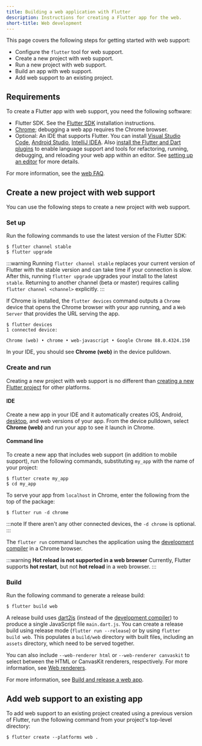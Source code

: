 ```yaml
---
title: Building a web application with Flutter
description: Instructions for creating a Flutter app for the web.
short-title: Web development
---
```


This page covers the following steps for getting started with web support:

* Configure the `flutter` tool for web support.
* Create a new project with web support.
* Run a new project with web support.
* Build an app with web support.
* Add web support to an existing project.

## Requirements

To create a Flutter app with web support,
you need the following software:

* Flutter SDK. See the
  [Flutter SDK][] installation instructions.
* [Chrome][]; debugging a web app requires
  the Chrome browser.
* Optional: An IDE that supports Flutter.
  You can install [Visual Studio Code][],
  [Android Studio][], [IntelliJ IDEA][].
  Also [install the Flutter and Dart plugins][]
  to enable language support and tools for refactoring,
  running, debugging, and reloading your web app
  within an editor. See [setting up an editor][]
  for more details.

[Android Studio]: {{site.android-dev}}/studio
[IntelliJ IDEA]: https://www.jetbrains.com/idea/
[Visual Studio Code]: https://code.visualstudio.com/


For more information, see the [web FAQ][].

## Create a new project with web support

You can use the following steps
to create a new project with web support.

### Set up

Run the following commands to use the latest version of the Flutter SDK:

```console
$ flutter channel stable
$ flutter upgrade
```

:::warning
  Running `flutter channel stable` replaces your current version of Flutter
  with the stable version and can take time if your connection is slow.
  After this, running `flutter upgrade` upgrades your install to the latest
 `stable`.  Returning to another channel (beta or master) requires calling
 `flutter channel <channel>` explicitly.
:::

If Chrome is installed,
the `flutter devices` command outputs a `Chrome` device
that opens the Chrome browser with your app running,
and a `Web Server` that provides the URL serving the app.

```console
$ flutter devices
1 connected device:

Chrome (web) • chrome • web-javascript • Google Chrome 88.0.4324.150
```

In your IDE, you should see **Chrome (web)** in the device pulldown.

### Create and run

Creating a new project with web support is no different
than [creating a new Flutter project][] for other platforms.

#### IDE

Create a new app in your IDE and it automatically
creates iOS, Android, [desktop][], and web versions of your app.
From the device pulldown, select **Chrome (web)**
and run your app to see it launch in Chrome.

#### Command line

To create a new app that includes web support
(in addition to mobile support), run the following commands,
substituting `my_app` with the name of your project:

```console
$ flutter create my_app
$ cd my_app
```

To serve your app from `localhost` in Chrome,
enter the following from the top of the package:

```console
$ flutter run -d chrome
```
:::note
  If there aren't any other connected devices,
  the `-d chrome` is optional.
:::

The `flutter run` command launches the application using the
[development compiler] in a Chrome browser.

:::warning
  **Hot reload is not supported in a web browser**
  Currently, Flutter supports **hot restart**,
  but not **hot reload** in a web browser.
:::

### Build

Run the following command to generate a release build:

```console
$ flutter build web
```

A release build uses [dart2js][]
(instead of the [development compiler][])
to produce a single JavaScript file `main.dart.js`.
You can create a release build using release mode
(`flutter run --release`) or by using `flutter build web`.
This populates a `build/web` directory
with built files, including an `assets` directory,
which need to be served together.

You can also include `--web-renderer html`  or `--web-renderer canvaskit` to
select between the HTML or CanvasKit renderers, respectively. For more
information, see [Web renderers][].

For more information, see
[Build and release a web app][].

## Add web support to an existing app

To add web support to an existing project
created using a previous version of Flutter,
run the following command
from your project's top-level directory:

```console
$ flutter create --platforms web .
```

[Build and release a web app]: /deployment/web
[creating a new Flutter project]: /get-started/test-drive
[dart2js]: {{site.dart-site}}/tools/dart2js
[desktop]: /platform-integration/desktop
[development compiler]: {{site.dart-site}}/tools/dartdevc
[file an issue]: {{site.repo.flutter}}/issues/new?title=[web]:+%3Cdescribe+issue+here%3E&labels=%E2%98%B8+platform-web&body=Describe+your+issue+and+include+the+command+you%27re+running,+flutter_web%20version,+browser+version
[install the Flutter and Dart plugins]: /get-started/editor
[setting up an editor]: /get-started/editor
[web FAQ]: /platform-integration/web/faq
[Chrome]: https://www.google.com/chrome/
[Flutter SDK]: /get-started/install
[Web renderers]: /platform-integration/web/renderers
